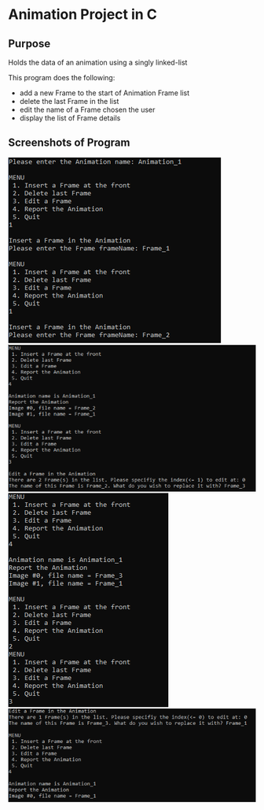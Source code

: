# Animation Project in C

## Purpose
Holds the data of an animation using a singly linked-list

This program does the following:

* add a new Frame to the start of Animation Frame list
* delete the last Frame in the list
* edit the name of a Frame chosen the user
* display the list of Frame details

## Screenshots of Program
![Assign 0 Image 1](https://github.com/AhmedAfzal5/CST8233-Numerical-Computing/blob/master/Assignment%200/Screenshots/assign0-img1.PNG)
![Assign 0 Image 2](https://github.com/AhmedAfzal5/CST8233-Numerical-Computing/blob/master/Assignment%200/Screenshots/assign0-img2.PNG)
![Assign 0 Image 3](https://github.com/AhmedAfzal5/CST8233-Numerical-Computing/blob/master/Assignment%200/Screenshots/assign0-img3.PNG)
![Assign 0 Image 4](https://github.com/AhmedAfzal5/CST8233-Numerical-Computing/blob/master/Assignment%200/Screenshots/assign0-img4.PNG)

